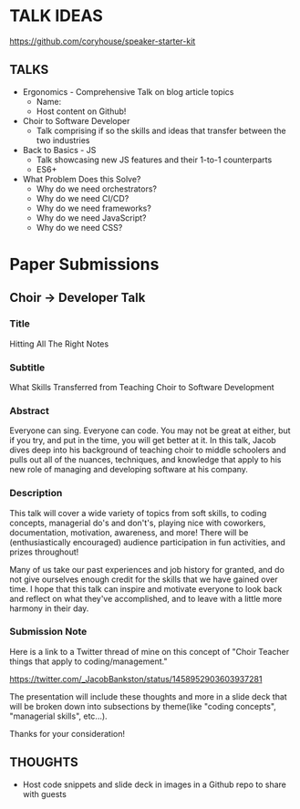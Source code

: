 # TALK IDEAS

https://github.com/coryhouse/speaker-starter-kit

## TALKS

- Ergonomics - Comprehensive Talk on blog article topics
  - Name:
  - Host content on Github!
- Choir to Software Developer
  - Talk comprising if so the skills and ideas that transfer between the two industries
- Back to Basics - JS
  - Talk showcasing new JS features and their 1-to-1 counterparts
  - ES6+
- What Problem Does this Solve?
  - Why do we need orchestrators?
  - Why do we need CI/CD?
  - Why do we need frameworks?
  - Why do we need JavaScript?
  - Why do we need CSS?


# Paper Submissions

## Choir -> Developer Talk

### Title

Hitting All The Right Notes

### Subtitle

What Skills Transferred from Teaching Choir to Software Development

### Abstract

Everyone can sing. Everyone can code. You may not be great at either, but if you try, and put in the time, you will get better at it. In this talk, Jacob dives deep into his background of teaching choir to middle schoolers and pulls out all of the nuances, techniques, and knowledge that apply to his new role of managing and developing software at his company.

### Description

This talk will cover a wide variety of topics from soft skills, to coding concepts, managerial do's and don't's, playing nice with coworkers, documentation, motivation, awareness, and more! There will be (enthusiastically encouraged) audience participation in fun activities, and prizes throughout!

Many of us take our past experiences and job history for granted, and do not give ourselves enough credit for the skills that we have gained over time. I hope that this talk can inspire and motivate everyone to look back and reflect on what they've accomplished, and to leave with a little more harmony in their day.

### Submission Note

Here is a link to a Twitter thread of mine on this concept of "Choir Teacher things that apply to coding/management."

https://twitter.com/_JacobBankston/status/1458952903603937281

The presentation will include these thoughts and more in a slide deck that will be broken down into subsections by theme(like "coding concepts", "managerial skills", etc...).

Thanks for your consideration!

## THOUGHTS

- Host code snippets and slide deck in images in a Github repo to share with guests
